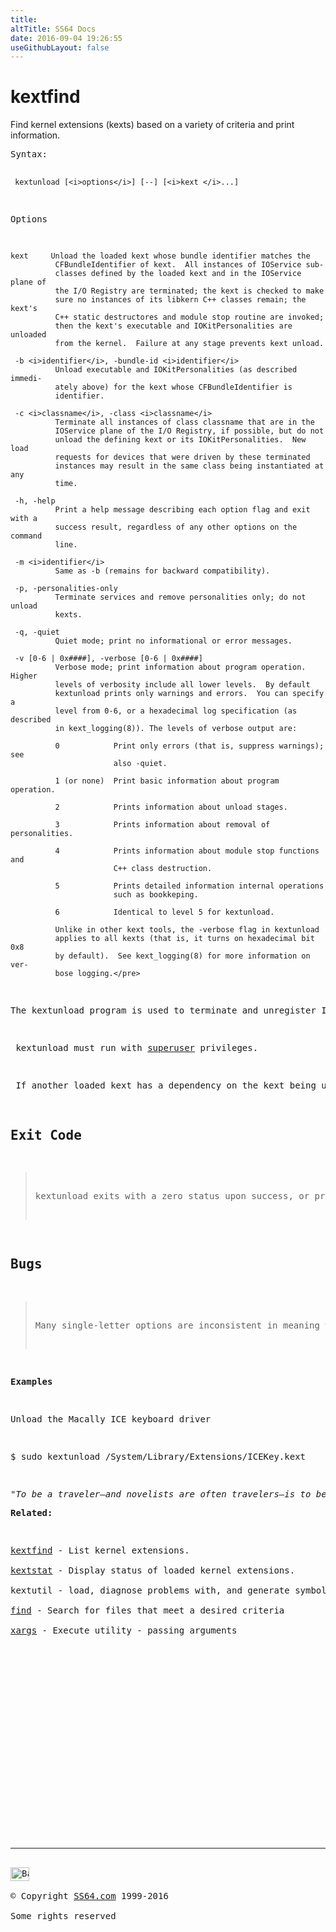 ```yaml
---
title:
altTitle: SS64 Docs
date: 2016-09-04 19:26:55
useGithubLayout: false
---
```

<!-- #BeginLibraryItem "/Library/head_osx.lbi" --><!-- #EndLibraryItem --><h1>kextfind</h1> 
<p>Find kernel extensions (kexts) based on a variety of criteria      and print information.</p>
<pre>Syntax:

     kextunload [<i>options</i>] [--] [<i>kext </i>...]

Options

    kext     Unload the loaded kext whose bundle identifier matches the
              CFBundleIdentifier of kext.  All instances of IOService sub-
              classes defined by the loaded kext and in the IOService plane of
              the I/O Registry are terminated; the kext is checked to make
              sure no instances of its libkern C++ classes remain; the kext's
              C++ static destructores and module stop routine are invoked;
              then the kext's executable and IOKitPersonalities are unloaded
              from the kernel.  Failure at any stage prevents kext unload.

     -b <i>identifier</i>, -bundle-id <i>identifier</i>
              Unload executable and IOKitPersonalities (as described immedi-
              ately above) for the kext whose CFBundleIdentifier is
              identifier.

     -c <i>classname</i>, -class <i>classname</i>
              Terminate all instances of class classname that are in the
              IOService plane of the I/O Registry, if possible, but do not
              unload the defining kext or its IOKitPersonalities.  New load
              requests for devices that were driven by these terminated
              instances may result in the same class being instantiated at any
              time.

     -h, -help
              Print a help message describing each option flag and exit with a
              success result, regardless of any other options on the command
              line.

     -m <i>identifier</i>
              Same as -b (remains for backward compatibility).

     -p, -personalities-only
              Terminate services and remove personalities only; do not unload
              kexts.

     -q, -quiet
              Quiet mode; print no informational or error messages.

     -v [0-6 | 0x####], -verbose [0-6 | 0x####]
              Verbose mode; print information about program operation.  Higher
              levels of verbosity include all lower levels.  By default
              kextunload prints only warnings and errors.  You can specify a
              level from 0-6, or a hexadecimal log specification (as described
              in kext_logging(8)). The levels of verbose output are:

              0            Print only errors (that is, suppress warnings); see
                           also -quiet.

              1 (or none)  Print basic information about program operation.

              2            Prints information about unload stages.

              3            Prints information about removal of personalities.

              4            Prints information about module stop functions and
                           C++ class destruction.

              5            Prints detailed information internal operations
                           such as bookkeping.

              6            Identical to level 5 for kextunload.

              Unlike in other kext tools, the -verbose flag in kextunload
              applies to all kexts (that is, it turns on hexadecimal bit 0x8
              by default).  See kext_logging(8) for more information on ver-
              bose logging.</pre>
<p>The kextunload program is used to terminate and unregister I/O Kit objects associated with a kernel extension (kext) and to unload the code and personalities for that kext.</p>
<p> kextunload must run with <a href="sudo.html">superuser</a> privileges.</p>
<p> If another loaded kext has a dependency on the kext being unloaded, the unload will fail.  You can determine whether a kext has dependents using the kextstat(8) tool.      kextunload is a formal interface for unloading kexts in the Darwin OS and in Mac OS X.  Software and installers can rely on its presence and invoke it in order to unload kexts.  Note that long options are present as of Mac OS X 10.6 (Snow Leopard).</p>
<h2>Exit Code</h2>
<blockquote>
<p>kextunload exits with a zero status upon success, or prints an error mes-      sage and exits with a nonzero status upon failure.</p>
</blockquote>
<h2>Bugs</h2>
<blockquote>
<p>Many single-letter options are inconsistent in meaning with (or directly      contradictory to) the same letter options in other kext tools.</p>
</blockquote>
<p><b>Examples</b></p>
<p>Unload the Macally ICE keyboard driver</p>
<p class="code">$ sudo kextunload /System/Library/Extensions/ICEKey.kext</p>
<p class="quote"><i>"To be a traveler—and novelists are often travelers—is to be constantly reminded of the simultaneity of what is going on in the world, your world and the very different world you have visited and from which you have returned home” ~ Susan Sontag</i></p><p><b>Related:</b></p>
<p><a href="kextfind.html">kextfind</a> - List kernel extensions.<br>
<a href="kextstat.html">kextstat</a> - Display status of loaded kernel extensions.<br>
kextutil - load, diagnose problems with, and generate symbols for kernel      extensions.<br>
<a href="find.html">find</a> - Search for files that meet a desired criteria<br>
<a href="xargs.html">xargs</a> - Execute utility - passing arguments</p><!-- #BeginLibraryItem "/Library/foot_osx.lbi" --><p>
<!-- OSX300 -->
<ins class="adsbygoogle" style="display:inline-block;width:300px;height:250px" data-ad-client="ca-pub-6140977852749469" data-ad-slot="1823340303"></ins>
<script>
(adsbygoogle = window.adsbygoogle || []).push({});
</script></p>
<hr>
<div id="bl" class="footer"><a href="kextunload.html#"><img src="../images/top.png" width="30" height="22" alt="Back to the Top"></a></div>
<div id="br" class="footer, tagline">© Copyright <a href="../index.html">SS64.com</a> 1999-2016<br>
Some rights reserved</div><!-- #EndLibraryItem -->
